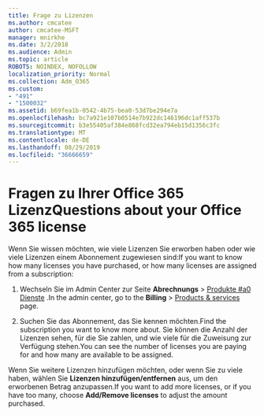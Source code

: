 ```yaml
---
title: Frage zu Lizenzen
ms.author: cmcatee
author: cmcatee-MSFT
manager: mnirkhe
ms.date: 3/2/2018
ms.audience: Admin
ms.topic: article
ROBOTS: NOINDEX, NOFOLLOW
localization_priority: Normal
ms.collection: Adm_O365
ms.custom:
- "491"
- "1500032"
ms.assetid: b69fea1b-0542-4b75-bea0-53d7be294e7a
ms.openlocfilehash: bc7a921e107b0514e7b922dc146196dc1aff537b
ms.sourcegitcommit: b3e55405af384e868fcd32ea794eb15d1356c3fc
ms.translationtype: MT
ms.contentlocale: de-DE
ms.lasthandoff: 08/29/2019
ms.locfileid: "36666659"
---
```

# <a name="questions-about-your-office-365-license"></a><span data-ttu-id="94eb5-102">Fragen zu Ihrer Office 365 Lizenz</span><span class="sxs-lookup"><span data-stu-id="94eb5-102">Questions about your Office 365 license</span></span>

<span data-ttu-id="94eb5-103">Wenn Sie wissen möchten, wie viele Lizenzen Sie erworben haben oder wie viele Lizenzen einem Abonnement zugewiesen sind:</span><span class="sxs-lookup"><span data-stu-id="94eb5-103">If you want to know how many licenses you have purchased, or how many licenses are assigned from a subscription:</span></span>
  
1. <span data-ttu-id="94eb5-104">Wechseln Sie im Admin Center zur Seite **Abrechnungs** \> [Produkte #a0 Dienste](https://go.microsoft.com/fwlink/p/?linkid=842054) .</span><span class="sxs-lookup"><span data-stu-id="94eb5-104">In the admin center, go to the **Billing** \> [Products & services](https://go.microsoft.com/fwlink/p/?linkid=842054) page.</span></span>

2. <span data-ttu-id="94eb5-105">Suchen Sie das Abonnement, das Sie kennen möchten.</span><span class="sxs-lookup"><span data-stu-id="94eb5-105">Find the subscription you want to know more about.</span></span> <span data-ttu-id="94eb5-106">Sie können die Anzahl der Lizenzen sehen, für die Sie zahlen, und wie viele für die Zuweisung zur Verfügung stehen.</span><span class="sxs-lookup"><span data-stu-id="94eb5-106">You can see the number of licenses you are paying for and how many are available to be assigned.</span></span>

<span data-ttu-id="94eb5-107">Wenn Sie weitere Lizenzen hinzufügen möchten, oder wenn Sie zu viele haben, wählen Sie **Lizenzen hinzufügen/entfernen** aus, um den erworbenen Betrag anzupassen.</span><span class="sxs-lookup"><span data-stu-id="94eb5-107">If you want to add more licenses, or if you have too many, choose **Add/Remove licenses** to adjust the amount purchased.</span></span>